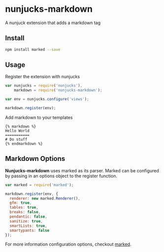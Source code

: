 # nunjucks-markdown

A nunjuck extension that adds a markdown tag

## Install

``` bash
npm install marked --save
```

## Usage

Register the extension with nunjucks

``` js
var nunjucks = require('nunjucks'),
    markdown = require('nunjucks-markdown');

var env = nunjucks.configure('views');

markdown.register(env);
```

Add markdown to your templates

```
{% markdown %}
Hello World
===========
# Do stuff
{% endmarkdown %}
```

## Markdown Options

**Nunjucks-markdown** uses marked as its parser. Marked can be configured by passing in an options object to the register function.

``` js
var marked = require('marked');

markdown.register(env, {
  renderer: new marked.Renderer(),
  gfm: true,
  tables: true,
  breaks: false,
  pendantic: false,
  sanitize: true,
  smartLists: true,
  smartypants: false
});
```

For more information configuration options, checkout [marked](https://github.com/chjj/marked).

